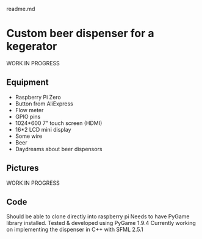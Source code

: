readme.md

# Custom beer dispenser for a kegerator

WORK IN PROGRESS

## Equipment
* Raspberry Pi Zero
* Button from AliExpress
* Flow meter
* GPIO pins
* 1024*600 7" touch screen (HDMI)
* 16*2 LCD mini display
* Some wire
* Beer
* Daydreams about beer dispensors

## Pictures

WORK IN PROGRESS

## Code
Should be able to clone directly into raspberry pi
Needs to have PyGame library installed. Tested & developed using PyGame 1.9.4 
Currently working on implementing the dispenser in C++ with SFML 2.5.1